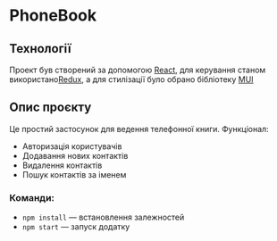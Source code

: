 # PhoneBook
## Технології

Проект був створений за допомогою [React](https://uk.legacy.reactjs.org/), для керування станом використано[Redux](https://redux.js.org/), а для стилізації було обрано бібліотеку [MUI](https://mui.com/)

## Опис проєкту

Це простий застосунок для ведення телефонної книги.
Функціонал:
 - Авторизація користувачів
 - Додавання нових контактів
 - Видалення контактів
 - Пошук контактів за іменем

### Команди:

- `npm install` &mdash; встановлення залежностей
- `npm start` &mdash; запуск додатку
